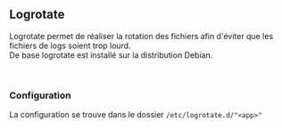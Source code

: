 ## Logrotate

Logrotate permet de réaliser la rotation des fichiers afin d'éviter que les fichiers de logs soient trop lourd.
<br/>
De base logrotate est installé sur la distribution Debian.

<br/>

### Configuration

La configuration se trouve dans le dossier <code>/etc/logrotate.d/"\<app\>"</code>

